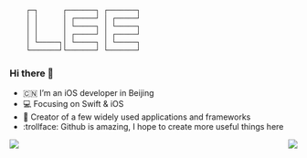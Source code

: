 
```
    ┌─┐      ┌───────┐ ┌───────┐
    │ │      │ ┌─────┘ │ ┌─────┘
    │ │      │ └─────┐ │ └─────┐
    │ │      │ ┌─────┘ │ ┌─────┘
    │ └─────┐│ └─────┐ │ └─────┐
    └───────┘└───────┘ └───────┘
```

### Hi there 👋

- :cn: I’m an iOS developer in Beijing 
- :computer: Focusing on Swift & iOS
- :hammer: Creator of a few widely used applications and frameworks
- :trollface: Github is amazing, I hope to create more useful things here

<img align="left" src="https://github-readme-stats.vercel.app/api/top-langs/?username=lixiang1994&layout=compact&hide=ruby"/>

<img align="right" src="https://github-readme-stats.vercel.app/api?username=lixiang1994&show_icons=true&icon_color=0366d6&text_color=718096&bg_color=ffffff&hide_title=true&hide=contribs"/>


<!--
**lixiang1994/lixiang1994** is a ✨ _special_ ✨ repository because its `README.md` (this file) appears on your GitHub profile.

Here are some ideas to get you started:

- 🔭 I’m currently working on ...
- 🌱 I’m currently learning ...
- 👯 I’m looking to collaborate on ...
- 🤔 I’m looking for help with ...
- 💬 Ask me about ...
- 📫 How to reach me: ...
- 😄 Pronouns: ...
- ⚡ Fun fact: ...
-->
